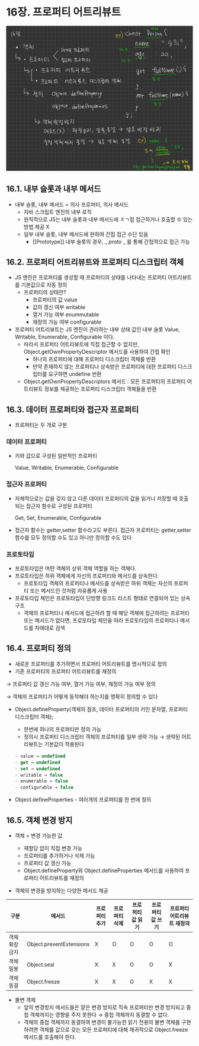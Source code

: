 # 16장. 프로퍼티 어트리뷰트
![16장 개념정리](./img16.jpg)
## 16.1. 내부 슬롯과 내부 메서드

- 내부 슬롯, 내부 메서드 = 의사 프로퍼티, 의사 메서드
    - 자바 스크립트 엔진의 내부 로직
    - 원칙적으로 JS는 내부 슬롯과 내부 메서드에 ㅈㄱ접 접근하거나 호출할 수 있는 방법 제공 X
    - 일부 내부 슬롯, 내부 메서드에 한하여 간접 접근 수단 있음
        - [[Prototype]] 내부 슬롯의 경우, _ _proto_ _ 를 통해 간접적으로 접근 가능

## 16.2. 프로퍼티 어트리뷰트와 프로퍼티 디스크립터 객체

- JS 엔진은 프로퍼티를 생성할 때 프로퍼티의 상태를 나타내는 프로퍼티 어트리뷰트를 기본값으로 자동 정의
    - 프로퍼티의 상태란?
        - 프로퍼티의 값 value
        - 값의 갱신 여부 writable
        - 열거 가능 여부 enummutable
        - 재정의 가능 여부 configurable
- 프로퍼티 어트리뷰트는 JS 엔진이 관리하는 내부 상태 값인 내부 슬롯 Value, Writable, Enumerable, Configurable 이다.
    - 따라서 프로퍼티 어트리뷰트에 직접 접근할 수 없지만, Object.getOwnPropertyDescriptor 메서드를 사용하여 간접 확인
        - 하나의 프로퍼티에 대해 프로퍼티 디스크립터 객체를 반환
        - 만약 존재하지 않는 프로퍼티나 상속받은 프로퍼티에 대한 프로퍼티 디스크립터를 요구하면 undefine 반환
    - Object.getOwnPropertyDescriptors 메서드 : 모든 프로퍼티의 프로퍼티 어트리뷰트 정보를 제공하는 프로퍼티 디스크립터 객체들을 반환
    

## 16.3. 데이터 프로퍼티와 접근자 프로퍼티

- 프로퍼티는 두 개로 구분

### 데이터 프로퍼티

- 키와 값으로 구성된 일반적인 프로퍼티
    
    Value, Writable, Enumerable, Configurable
    

### 접근자 프로퍼티

- 자체적으로는 값을 갖지 않고 다른 데이터 프로퍼티의 값을 읽거나 저장할 때 호출되는 접근자 함수로 구성된 프로퍼티
    
    Get, Set, Enumerable, Configurable
    
- 접근자 함수는 getter,setter 함수라고도 부른다. 접근자 프로퍼티는 getter,setter 함수를 모두 정의할 수도 있고 하나만 정의할 수도 있다

### 프로토타입

- 프로토타입은 어떤 객체의 상위 객체 역할을 하는 객체다.
- 프로토타입은 하위 객체에게 자신의 프로퍼티와 메서드를 상속한다.
    - 프로토타입 객체의 프로퍼티나 메서드를 상속받은 하위 객체는 자신의 프로퍼티 또는 메서드인 것처럼 자유롭게 사용
- 프로토타입 체인은 프로토타입이 단방향 링크드 리스트 형태로 연결되어 있는 상속 구조
    - 객체의 프로퍼티나 메서드에 접근하려 할 때 해당 객체에 접근하려는 프로퍼티 또는 메서드가 없다면, 프로토타입 체인을 따라 프로토타입의 프로퍼티나 메서드를 차례대로 검색

## 16.4. 프로퍼티 정의

- 새로운 프로퍼티를 추가하면서 프로퍼티 어트리뷰트를 명시적으로 정의
- 기존 프로퍼티의 프로퍼티 어트리뷰트를 재정의

→ 프로퍼티 값 갱신 가능 여부, 열거 가능 여부, 재정의 가능 여부 정의

→ 객체의 프로퍼티가 어떻게 동작해야 하는지를 명확히 정의할 수 있다

- Object.defineProperty(객체의 참조, 데이터 프로퍼티의 키인 문자열, 프로퍼티 디스크립터 객체);
    - 한번에 하나의 프로퍼티만 정의 가능
    - 정의시 프로퍼티 디스크립터 객체의 프로퍼티를 일부 생략 가능 → 생략된 어트리뷰트는 기본값이 적용된다
    
    ```jsx
    - value → undefined
    - get → undefined
    - set → undefined
    - writable → false
    - enumerable → false
    - configurable → false
    ```
    
     
    
- Object.defineProperties - 여러개의 프로퍼티를 한 번에 정의

## 16.5. 객체 변경 방지

- 객체 = 변경 가능한 값
    - 재할당 없이 직접 변경 가능
    - 프로퍼티를 추가하거나 삭제 가능
    - 프로퍼티 값 갱신 가능
    - Object.defineProperty와 Object.defineProperties 메서드를 사용하여 프로퍼티 어트리뷰트를 재정의

- 객체의 변경을 방지하는 다양한 메서드 제공

| 구분 | 메서드 | 프로퍼티 추가 | 프로퍼티 삭제 | 프로퍼티 값 읽기 | 프로퍼티 값 쓰기 | 프로퍼티 어트리뷰트 재정의 |
| --- | --- | --- | --- | --- | --- | --- |
| 객체 확장 금지 | Object.preventExtensions | X | O | O | O | O |
| 객체 밀봉 | Object.seal | X | X | O | O | X |
| 객체 동결 | Object.freeze | X | X | O | X | X |

- 불변 객체
    - 앞의 변경방지 메서드들은 얕은 변경 방지로 직속 프로퍼티만 변경 방지되고 중첩 객체까지는 영향을 주지 못한다 → 중첩 객체까지 동결할 수 없다.
    - 객체의 중첩 객체까지 동결하여 변경이 불가능한 읽기 전용의 불변 객체를 구현하려면 객체를 값으로 갖는 모든 프로퍼티에 대해 재귀적으로 Object.freeze 메서드를 호출해야 한다.
